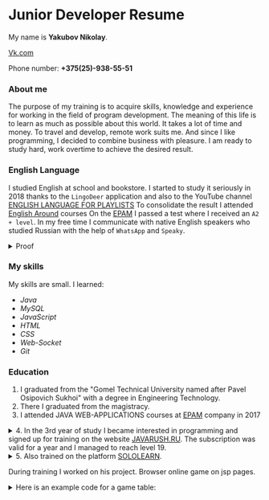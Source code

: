 # Junior Developer Resume
 
 My name is **Yakubov Nikolay**.

 [Vk.com](https://vk.com/erold_kolin)

 Phone number: **+375(25)-938-55-51** 
 
### About me
 The purpose of my training is to acquire skills, knowledge and experience for
 working in the field of program development. The meaning of this life is to 
 learn as much as possible about this world. It takes a lot of time and money.
 To travel and develop, remote work suits me. And since I like programming, 
 I decided to combine business with pleasure. I am ready to study hard, work 
 overtime to achieve the desired result.

### English Language

I studied English at school and bookstore.  I started to study it seriously
in 2018 thanks to the `LingoDeer` application and also to the YouTube channel
[ENGLISH LANGUAGE FOR PLAYLISTS](https://www.youtube.com/channel/UC_3oKG5Szq-m6Xz-MjRZgpw)
To consolidate the result I attended  [English Around](https://englisharound.by) courses 
On the [EPAM](https://training.by/) I passed a test where I received an `A2 + level`.
In my free time I communicate with native English speakers who studied Russian 
with the help of `WhatsApp` and `Speaky`.

<details> 
  <summary>Proof </summary>
    <img src="images/epam.jpg"
      alt="epam english test"
      style="align:center;" />
</details> 
 
### My skills 
My skills are small. I learned:
 * *Java* 
 * *MySQL*
 * *JavaScript*
 * *HTML*
 * *CSS*
 * *Web-Socket*
 * *Git*

### Education

1. I graduated from the "Gomel Technical University named after Pavel
Osipovich Sukhoi" with a degree in Engineering Technology.
2. There I graduated from the magistracy.
3. I attended JAVA WEB-APPLICATIONS courses at [EPAM](https://training.by/) company in 2017

<details> 
  <summary>4. In the 3rd year of study I became interested in programming and 
signed up for training on the website <a href="https://javarush.ru/">JAVARUSH.RU</a>.
The subscription was valid for a year and I managed to reach level 19. 
</summary>
    <img src="images/javaRush.jpg"
      alt="epam english test"
      style="align:center;" />
</details> 

<details> 
  <summary>5. Also trained on the platform <a href="https://www.sololearn.com/">SOLOLEARN</a>. 
  </summary>
    <img src="images/sololearn.jpg"
      alt="epam english test"
      style="align:center;" />
</details> 


During training I worked on his project. Browser online game on jsp pages. 

<details> 
  <summary>Here is an example code for a game table: </summary>
    <pre>
      <code>
      
	package entity;
	
    import java.io.FileNotFoundException;
    import java.util.ArrayList;
    import java.util.Random;
    import entity.cards.*;
    import exceptions.HaveNoActionsException;
    public class Table {
    
        static private ArrayList <Table> tablesList = new ArrayList<Table>(); 
        private String name;
        private String password;
        private int maxPlayers;
        private int timer;
        private int numberNight; 
        private int etap;
        private	ArrayList <User> usersList;
        private	Action[] actionsList;
        private ArrayList<Card> cemetery;
        private ArrayList<Card> beforeStart;
        private boolean allReadyToPlay;
        private boolean gameEnd;
        
	public Table(String name, String password, int maxPlayers) throws FileNotFoundException {
		this.name = name;
		this.password = password;
		this.maxPlayers = maxPlayers;
		this.timer = 60;
		this.numberNight = 0;
		this.allReadyToPlay = false;
		this.usersList = new ArrayList<>();
		this.actionsList = new Action[15];
		this.cemetery = new ArrayList<>();
		this.etap = 0;
		cardBeforeStart();
		
	}
	
	public void obrabotka() throws HaveNoActionsException {
		for(int i =0; i <actionsList.length;i++) {
			Action act = actionsList[i];
			if (act != null) {
				act.getFrom().doAction(act.getTo());
				removeAction(i);
			}
		}
	}
	
	public void doActions() {
		for(int i=0;i<actionsList.length;i++) {
			//actionsList.get(i)
		}
	}

	
	public ArrayList<User> 	getUsersList() 	{	return usersList;		}
	public boolean addUsersList(User user) 	{	
		if (usersList.size()<maxPlayers) {
			usersList.add(user);
			user.setTable(this);
			return true;
		}
		return false;
	}
	public void deleteUser(User user) 	{
		usersList.remove(user);
		user.setTable(null);
		if(usersList.size() < 1) {
			tablesList.remove(this);
		}
	}
	
	public ArrayList<Card> getCemetery() {
		return cemetery;
	}
	public void addCemetery(Card card) 	{
		cemetery.add(card);
	}
	public void deleteCemetryAll() {
	    cemetery = new ArrayList<Card>();
	}
	public void deleteCemetry(Card card) {
	    cemetery.remove(card);
	}
	public static ArrayList<Table> getTablesList() 	{
	    return tablesList;	
	}
	public static void addTable(Table table){
		tablesList.add(table);
		System.out.println("add table");
	}
	
	public Action[] getActionsList() 	{	
	    return actionsList;
	}
	public void addAction(Action action, int pozition) 	{
		actionsList[pozition] = action;	
	}
	public void removeAction(int pozition) 	{
	    actionsList[pozition] = null;
	}
	public void removeActionsList() {
		actionsList = new Action[15];
	}
	
	public String getName() {	
	    return name;
	}
	public void setName(String name) {
	    this.name = name;
	}

	public String getPassword() {
		return password;	
	}
	public void setPassword(String password) {
	    this.password = password;
	}

	public int getMaxPlayers() 	{	
	    return maxPlayers;	
	}
	public void setMaxPlayers(int maxPlayers) {		
	    this.maxPlayers = maxPlayers;
	}

	public int getTimer() 	{
		return timer;			
	}
	public void setTimer(int timer) {
		this.timer = timer;		
	}

	public int getNumberNight()	{
		return numberNight;		
	}
	public void setNumberNight(int numberNight) {
		this.numberNight = numberNight;	
	}

	public int getEtap() 	{
		return etap;
	}
	public void nextEtap() 	{
		if(etap==0) etap++;
			else etap = etap==1?2:1;
	}

	public static Table getTableByName (String name) {
		for (Table table:tablesList) {
			if(table.getName().equals(name)) 
			return table;
		}
		return null;
	}
	
	public User getUserByName (String name) {
		for (User user:usersList) {
			if(user.getNikName().equals(name)) 
				return user;
		}
		return null;
	}
	
	public boolean isAllReadyToPlay() {
		boolean ready = true;
			if(usersList.size()==maxPlayers) {
				for(User user:usersList) {
					if(user.isReadyToPlay()==false) {
						ready = false;
						break;
					}
				}
			}
			else {
				ready = false;
			}
		allReadyToPlay = ready;
		return allReadyToPlay;
	}
	
	public void cardBeforeStart() throws FileNotFoundException {
		this.beforeStart.add(new Mafia());
    	this.beforeStart.add(new Mafia());
    	this.beforeStart.add(new Doctor());
    	this.beforeStart.add(new Police());
    	this.beforeStart.add(new Shot());
    	this.beforeStart.add(new NightWolf());
    	this.beforeStart.add(new Kamikadze());
    	this.beforeStart.add(new Ghost());
    	this.beforeStart.add(new Warloc());
    	this.beforeStart.add(new Shahid());
    	this.beforeStart.add(new Sudya());
    	this.beforeStart.add(new LoveQuine());
		
		switch(maxPlayers) {
		case 7: 
			this.beforeStart.add(new Maniac());
			this.beforeStart.add(new Man());
			break;
		case 8: 
			this.beforeStart.add(new Maniac());
			this.beforeStart.add(new Man());
			this.beforeStart.add(new Police());
			this.beforeStart.add(new Kamikadze());
			
			break;
		case 9: 
			this.beforeStart.add(new Maniac());
			this.beforeStart.add(new Police());
			this.beforeStart.add(new Kamikadze());
			this.beforeStart.add(new Vampire());
			this.beforeStart.add(new Man());
			this.beforeStart.add(new Man());
			break;
		case 10: 
			this.beforeStart.add(new Maniac());
			this.beforeStart.add(new Man());
			this.beforeStart.add(new Kamikadze());
			this.beforeStart.add(new Vampire());
			this.beforeStart.add(new Man());
			this.beforeStart.add(new Man());
			this.beforeStart.add(new Man());
			this.beforeStart.add(new Doctor());
			break;
		default: 
		    break;
	}}

	public void firstDay() {
		Random random = new Random();
		for (User user :usersList) {
			for(int i = 0; i<2;i++) {
				if(user.getCards().size()<2) {
					int numberCard = random.nextInt(beforeStart.size());
					Card card = beforeStart.get(numberCard-1);
					user.addCard(card);
					beforeStart.remove(card);
				}
			}
		}
		
		nextEtap();
	}
	
	public void day() {
		//zeroHill//
		Card docTarget = null;
		for(Action action:actionsList) {
			if(action.getFrom().getClass().equals(Doctor.class)) {
				docTarget = action.getTo();
			}	
		}
		for(User user:usersList) {
			if(user != docTarget.getUser()) {
				user.zeroHil();
			} 
		}
		//zeroHillEnd//
		
		
		
		nextEtap();
	}
	
	public void night() {
		nextEtap();
	}}
	
    </code>
  </pre>
</details>
 
